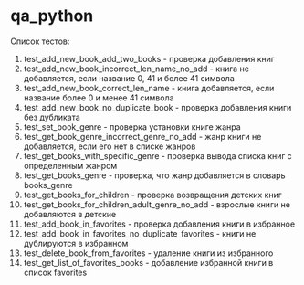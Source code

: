 # qa_python

Список тестов:

1) test_add_new_book_add_two_books - проверка добавления книг
2) test_add_new_book_incorrect_len_name_no_add - книга не добавляется, если название 0, 41 и более 41 символа
3) test_add_new_book_correct_len_name - книга добавляется, если название более 0 и менее 41 символа
4) test_add_new_book_no_duplicate_book - проверка добавления книги без дубликата
5) test_set_book_genre - проверка установки книге жанра
6) test_get_book_genre_incorrect_genre_no_add - жанр книги не добавляется, если его нет в списке жанров
7) test_get_books_with_specific_genre - проверка вывода списка книг с определенным жанром
8) test_get_books_genre - проверка, что жанр добавляется в словарь books_genre
9) test_get_books_for_children - проверка возвращения детских книг
10) test_get_books_for_children_adult_genre_no_add - взрослые книги не добавляются в детские
11) test_add_book_in_favorites - проверка добавления книги в избранное
12) test_add_book_in_favorites_no_duplicate_favorites - книги не дублируются в избранном
13) test_delete_book_from_favorites - удаление книги из избранного
14) test_get_list_of_favorites_books - добавление избранной книги в список favorites